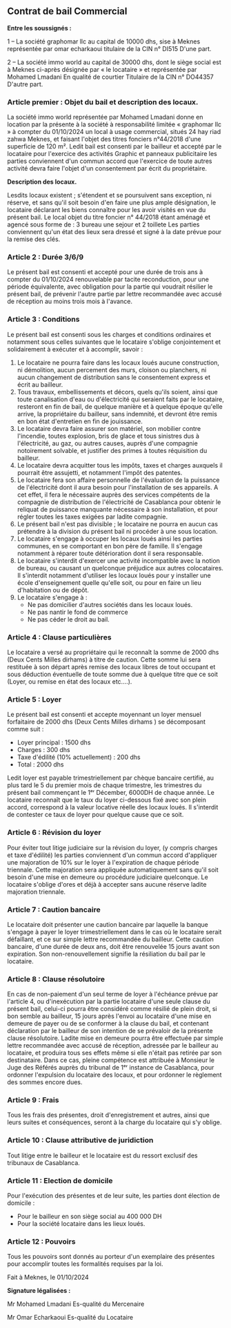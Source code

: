 ## Contrat de bail Commercial

**Entre les soussignés :**

1 – La société graphomar llc au capital de 10000 dhs, sise à Meknes représentée par omar echarkaoui titulaire de la CIN n° DI515
D'une part.

2 – La société immo world au capital de 30000 dhs, dont le siège social est à Meknes ci-après désignée par « le locataire » et représentée par Mohamed Lmadani En qualité de courtier Titulaire de la CIN n° DO44357
D'autre part.

### Article premier : Objet du bail et description des locaux.

La société immo world représentée par Mohamed Lmadani donne en location par la présente à la société à responsabilité limitée « graphomar llc » à compter du 01/10/2024
un local à usage commercial, situés 24 hay riad zahwa Meknes, et faisant l'objet des titres fonciers n°44/2018 d'une superficie de 120 m².
Ledit bail est consenti par le bailleur et accepté par le locataire pour l'exercice des activités Graphic et panneaux publicitaire les parties conviennent d'un commun accord que l'exercice de toute autres activité devra faire l'objet d'un consentement par écrit du propriétaire.

**Description des locaux.**

Lesdits locaux existent ; s'étendent et se poursuivent sans exception, ni réserve, et sans qu'il soit besoin d'en faire une plus ample désignation, le locataire déclarant les biens connaître pour les avoir visités en vue du présent bail.
Le local objet du titre foncier n° 44/2018 étant aménagé et agencé sous forme de :
3 bureau une sejour et 2 toillete
Les parties conviennent qu'un état des lieux sera dressé et signé à la date prévue pour la remise des clés.

### Article 2 : Durée 3/6/9

Le présent bail est consenti et accepté pour une durée de trois ans à compter du 01/10/2024 renouvelable par tacite reconduction, pour une période équivalente, avec obligation pour la partie qui voudrait résilier le présent bail, de prévenir l'autre partie par lettre recommandée avec accusé de réception au moins trois mois à l'avance.

### Article 3 : Conditions

Le présent bail est consenti sous les charges et conditions ordinaires et notamment sous celles suivantes que le locataire s'oblige conjointement et solidairement à exécuter et à accomplir, savoir :

1.  Le locataire ne pourra faire dans les locaux loués aucune construction, ni démolition, aucun percement des murs, cloison ou planchers, ni aucun changement de distribution sans le consentement express et écrit au bailleur.
2.  Tous travaux, embellissements et décors, quels qu'ils soient, ainsi que toute canalisation d'eau ou d'électricité qui seraient faits par le locataire, resteront en fin de bail, de quelque manière et à quelque époque qu'elle arrive, la propriétaire du bailleur, sans indemnité, et devront être remis en bon état d'entretien en fin de jouissance.
3.  Le locataire devra faire assurer son matériel, son mobilier contre l'incendie, toutes explosion, bris de glace et tous sinistres dus à l'électricité, au gaz, ou autres causes, auprès d'une compagnie notoirement solvable, et justifier des primes à toutes réquisition du bailleur.
4.  Le locataire devra acquitter tous les impôts, taxes et charges auxquels il pourrait être assujetti, et notamment l'impôt des patentes.
5.  Le locataire fera son affaire personnelle de l'évaluation de la puissance de l'électricité dont il aura besoin pour l'installation de ses appareils. A cet effet, il fera le nécessaire auprès des services compétents de la compagnie de distribution de l'électricité de Casablanca pour obtenir le reliquat de puissance manquante nécessaire à son installation, et pour régler toutes les taxes exigées par ladite compagnie.
6.  Le présent bail n'est pas divisible ; le locataire ne pourra en aucun cas prétendre à la division du présent bail ni procéder à une sous location.
7.  Le locataire s'engage à occuper les locaux loués ainsi les parties communes, en se comportant en bon père de famille. Il s'engage notamment à réparer toute détérioration dont il sera responsable.
8.  Le locataire s'interdit d'exercer une activité incompatible avec la notion de bureau, ou causant un quelconque préjudice aux autres colocataires. Il s'interdit notamment d'utiliser les locaux loués pour y installer une école d'enseignement quelle qu'elle soit, ou pour en faire un lieu d'habitation ou de dépôt.
9.  Le locataire s'engage à :
    - Ne pas domicilier d'autres sociétés dans les locaux loués.
    - Ne pas nantir le fond de commerce
    - Ne pas céder le droit au bail.

### Article 4 : Clause particulières

Le locataire a versé au propriétaire qui le reconnaît la somme de 2000 dhs
(Deux Cents Milles dirhams) à titre de caution. Cette somme lui sera restituée à son départ après remise des locaux libres de tout occupant et sous déduction éventuelle de toute somme due à quelque titre que ce soit (Loyer, ou remise en état des locaux etc....).

### Article 5 : Loyer

Le présent bail est consenti et accepte moyennant un loyer mensuel forfaitaire de 2000 dhs (Deux Cents Milles dirhams ) se décomposant comme suit :
- Loyer principal : 1500 dhs
- Charges : 300 dhs
- Taxe d'édilité (10% actuellement) : 200 dhs
- Total : 2000 dhs

Ledit loyer est payable trimestriellement par chèque bancaire certifié, au plus tard le 5 du premier mois de chaque trimestre, les trimestres du présent bail commençant le 1ᵉʳ Décember, 6000DH de chaque année.
Le locataire reconnaît que le taux du loyer ci-dessous fixé avec son plein accord, correspond à la valeur locative réelle des locaux loués. Il s'interdit de contester ce taux de loyer pour quelque cause que ce soit.

### Article 6 : Révision du loyer

Pour éviter tout litige judiciaire sur la révision du loyer, (y compris charges et taxe d'édilité) les parties conviennent d'un commun accord d'appliquer une majoration de 10% sur le loyer à l'expiration de chaque période triennale.
Cette majoration sera appliquée automatiquement sans qu'il soit besoin d'une mise en demeure ou procédure judiciaire quelconque.
Le locataire s'oblige d'ores et déjà à accepter sans aucune réserve ladite majoration triennale.

### Article 7 : Caution bancaire

Le locataire doit présenter une caution bancaire par laquelle la banque s'engage à payer le loyer trimestriellement dans le cas où le locataire serait défaillant, et ce sur simple lettre recommandée du bailleur. Cette caution bancaire, d'une durée de deux ans, doit être renouvelée 15 jours avant son expiration. Son non-renouvellement signifie la résiliation du bail par le locataire.

### Article 8 : Clause résolutoire

En cas de non-paiement d'un seul terme de loyer à l'échéance prévue par l'article 4, ou d'inexécution par la partie locataire d'une seule clause du présent bail, celui-ci pourra être considéré comme résilié de plein droit, si bon semble au bailleur, 15 jours après l'envoi au locataire d'une mise en demeure de payer ou de se conformer à la clause du bail, et contenant déclaration par le bailleur de son intention de se prévaloir de la présente clause résolutoire.
Ladite mise en demeure pourra être effectuée par simple lettre recommandée avec accusé de réception, adressée par le bailleur au locataire, et produira tous ses effets même si elle n'était pas retirée par son destinataire. Dans ce cas, pleine compétence est attribuée à Monsieur le Juge des Référés auprès du tribunal de 1ᵉʳ instance de Casablanca, pour ordonner l'expulsion du locataire des locaux, et pour ordonner le règlement des sommes encore dues.

### Article 9 : Frais

Tous les frais des présentes, droit d'enregistrement et autres, ainsi que leurs suites et conséquences, seront à la charge du locataire qui s'y oblige.

### Article 10 : Clause attributive de juridiction

Tout litige entre le bailleur et le locataire est du ressort exclusif des tribunaux de Casablanca.

### Article 11 : Election de domicile

Pour l'exécution des présentes et de leur suite, les parties dont élection de domicile :
- Pour le bailleur en son siège social au 400 000 DH
- Pour la société locataire dans les lieux loués.

### Article 12 : Pouvoirs

Tous les pouvoirs sont donnés au porteur d'un exemplaire des présentes pour accomplir toutes les formalités requises par la loi.

Fait à Meknes, le 01/10/2024

**Signature légalisées :**

Mr Mohamed Lmadani
Es-qualité du Mercenaire

Mr Omar Echarkaoui
Es-qualité du Locataire